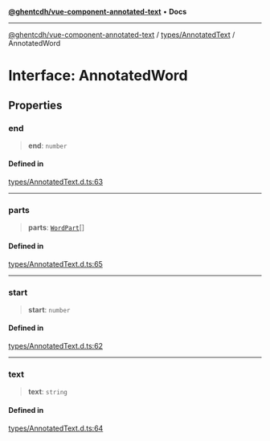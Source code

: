 [**@ghentcdh/vue-component-annotated-text**](../../../README.md) • **Docs**

***

[@ghentcdh/vue-component-annotated-text](../../../modules.md) / [types/AnnotatedText](../README.md) / AnnotatedWord

# Interface: AnnotatedWord

## Properties

### end

> **end**: `number`

#### Defined in

[types/AnnotatedText.d.ts:63](https://github.com/GhentCDH/vue_component_annotated_text/blob/d7f662fc6e4815223b2966a3f98cd4c1fa9a5954/src/types/AnnotatedText.d.ts#L63)

***

### parts

> **parts**: [`WordPart`](WordPart.md)[]

#### Defined in

[types/AnnotatedText.d.ts:65](https://github.com/GhentCDH/vue_component_annotated_text/blob/d7f662fc6e4815223b2966a3f98cd4c1fa9a5954/src/types/AnnotatedText.d.ts#L65)

***

### start

> **start**: `number`

#### Defined in

[types/AnnotatedText.d.ts:62](https://github.com/GhentCDH/vue_component_annotated_text/blob/d7f662fc6e4815223b2966a3f98cd4c1fa9a5954/src/types/AnnotatedText.d.ts#L62)

***

### text

> **text**: `string`

#### Defined in

[types/AnnotatedText.d.ts:64](https://github.com/GhentCDH/vue_component_annotated_text/blob/d7f662fc6e4815223b2966a3f98cd4c1fa9a5954/src/types/AnnotatedText.d.ts#L64)

